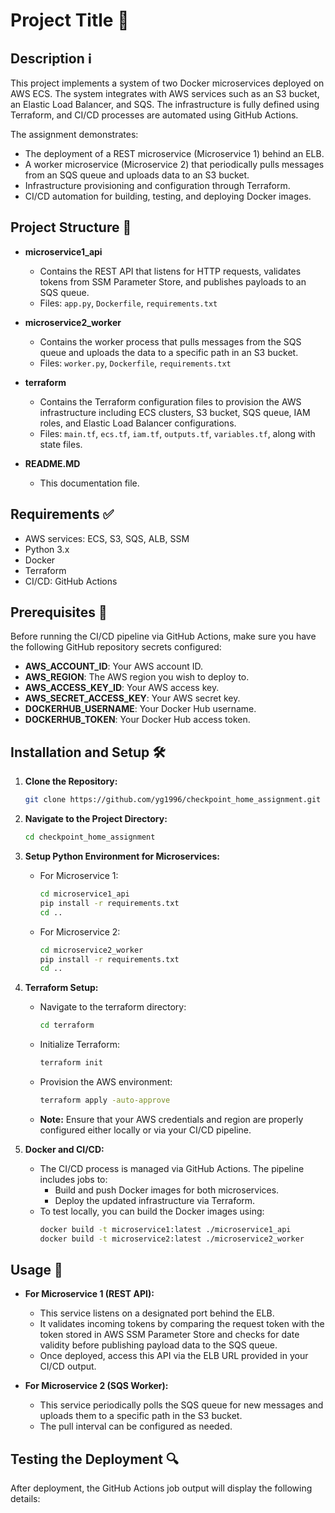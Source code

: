 # Project Title 🚀

## Description ℹ️
This project implements a system of two Docker microservices deployed on AWS ECS. The system integrates with AWS services such as an S3 bucket, an Elastic Load Balancer, and SQS. The infrastructure is fully defined using Terraform, and CI/CD processes are automated using GitHub Actions.

The assignment demonstrates:
- The deployment of a REST microservice (Microservice 1) behind an ELB.
- A worker microservice (Microservice 2) that periodically pulls messages from an SQS queue and uploads data to an S3 bucket.
- Infrastructure provisioning and configuration through Terraform.
- CI/CD automation for building, testing, and deploying Docker images.

## Project Structure 📁
- **microservice1_api**  
  - Contains the REST API that listens for HTTP requests, validates tokens from SSM Parameter Store, and publishes payloads to an SQS queue.
  - Files: `app.py`, `Dockerfile`, `requirements.txt`
  
- **microservice2_worker**  
  - Contains the worker process that pulls messages from the SQS queue and uploads the data to a specific path in an S3 bucket.
  - Files: `worker.py`, `Dockerfile`, `requirements.txt`
  
- **terraform**  
  - Contains the Terraform configuration files to provision the AWS infrastructure including ECS clusters, S3 bucket, SQS queue, IAM roles, and Elastic Load Balancer configurations.
  - Files: `main.tf`, `ecs.tf`, `iam.tf`, `outputs.tf`, `variables.tf`, along with state files.

- **README.MD**  
  - This documentation file.

## Requirements ✅
- AWS services: ECS, S3, SQS, ALB, SSM
- Python 3.x
- Docker
- Terraform
- CI/CD: GitHub Actions

## Prerequisites 🔑

Before running the CI/CD pipeline via GitHub Actions, make sure you have the following GitHub repository secrets configured:

- **AWS_ACCOUNT_ID**: Your AWS account ID.
- **AWS_REGION**: The AWS region you wish to deploy to.
- **AWS_ACCESS_KEY_ID**: Your AWS access key.
- **AWS_SECRET_ACCESS_KEY**: Your AWS secret key.
- **DOCKERHUB_USERNAME**: Your Docker Hub username.
- **DOCKERHUB_TOKEN**: Your Docker Hub access token.

## Installation and Setup 🛠️
1. **Clone the Repository:**
    ```bash
    git clone https://github.com/yg1996/checkpoint_home_assignment.git
    ```

2. **Navigate to the Project Directory:**
    ```bash
    cd checkpoint_home_assignment
    ```

3. **Setup Python Environment for Microservices:**
    - For Microservice 1:
      ```bash
      cd microservice1_api
      pip install -r requirements.txt
      cd ..
      ```
    - For Microservice 2:
      ```bash
      cd microservice2_worker
      pip install -r requirements.txt
      cd ..
      ```

4. **Terraform Setup:**
    - Navigate to the terraform directory:
      ```bash
      cd terraform
      ```
    - Initialize Terraform:
      ```bash
      terraform init
      ```
    - Provision the AWS environment:
      ```bash
      terraform apply -auto-approve
      ```
    - **Note:** Ensure that your AWS credentials and region are properly configured either locally or via your CI/CD pipeline.

5. **Docker and CI/CD:**
    - The CI/CD process is managed via GitHub Actions. The pipeline includes jobs to:
        - Build and push Docker images for both microservices.
        - Deploy the updated infrastructure via Terraform.
    - To test locally, you can build the Docker images using:
      ```bash
      docker build -t microservice1:latest ./microservice1_api
      docker build -t microservice2:latest ./microservice2_worker
      ```

## Usage 📡

- **For Microservice 1 (REST API):**
    - This service listens on a designated port behind the ELB.
    - It validates incoming tokens by comparing the request token with the token stored in AWS SSM Parameter Store and checks for date validity before publishing payload data to the SQS queue.
    - Once deployed, access this API via the ELB URL provided in your CI/CD output.

- **For Microservice 2 (SQS Worker):**
    - This service periodically polls the SQS queue for new messages and uploads them to a specific path in the S3 bucket.
    - The pull interval can be configured as needed.

## Testing the Deployment 🔍

After deployment, the GitHub Actions job output will display the following details:
